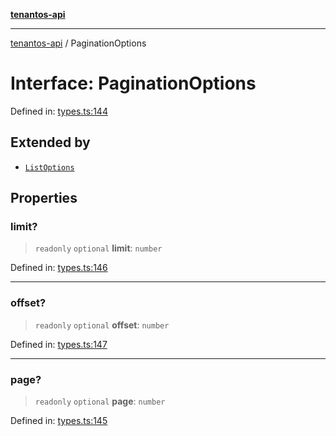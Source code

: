 [**tenantos-api**](../README.md)

***

[tenantos-api](../globals.md) / PaginationOptions

# Interface: PaginationOptions

Defined in: [types.ts:144](https://github.com/shadmanZero/tenantos-api/blob/50bbdae310005a0ca12345f143ddaf8ea2b8ce90/src/types.ts#L144)

## Extended by

- [`ListOptions`](ListOptions.md)

## Properties

### limit?

> `readonly` `optional` **limit**: `number`

Defined in: [types.ts:146](https://github.com/shadmanZero/tenantos-api/blob/50bbdae310005a0ca12345f143ddaf8ea2b8ce90/src/types.ts#L146)

***

### offset?

> `readonly` `optional` **offset**: `number`

Defined in: [types.ts:147](https://github.com/shadmanZero/tenantos-api/blob/50bbdae310005a0ca12345f143ddaf8ea2b8ce90/src/types.ts#L147)

***

### page?

> `readonly` `optional` **page**: `number`

Defined in: [types.ts:145](https://github.com/shadmanZero/tenantos-api/blob/50bbdae310005a0ca12345f143ddaf8ea2b8ce90/src/types.ts#L145)
